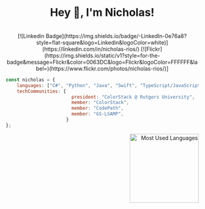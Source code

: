 <h1 align="center">Hey 👋, I'm Nicholas!</h1>
<br>
<div align="center">
    [![Linkedin Badge](https://img.shields.io/badge/-LinkedIn-0e76a8?style=flat-square&logo=Linkedin&logoColor=white)](https://linkedin.com/in/nicholas-rios/)
    [![Flickr](https://img.shields.io/static/v1?style=for-the-badge&message=Flickr&color=0063DC&logo=Flickr&logoColor=FFFFFF&label=)(https://www.flickr.com/photos/nicholas-rios/)]
</div>

```javascript
const nicholas = {
    languages: ["C#", "Python", "Java", "Swift", "TypeScript/JavaScript", "CSS/HTML"],
    techCommunities: {
                        president: "ColorStack @ Rutgers University",
                        member: "ColorStack",
                        member: "CodePath",
                        member: "GS-LSAMP",
                      } 
};
```

<div align="right">
     <a href="https://github.com/RiosNicholas">
        <img height="180em" src="https://github-readme-stats.vercel.app/api/top-langs/?username=RiosNicholas&hide=html&layout=compact&&show_icons=true&line_height=27&count_private=true&theme=radical"
        alt="Most Used Languages" align="right">
    </a>
</div>


